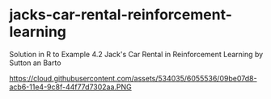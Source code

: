 # jacks-car-rental-reinforcement-learning
Solution in R to Example 4.2 Jack's Car Rental in Reinforcement Learning by Sutton an Barto


https://cloud.githubusercontent.com/assets/534035/6055536/09be07d8-acb6-11e4-9c8f-44f77d7302aa.PNG
